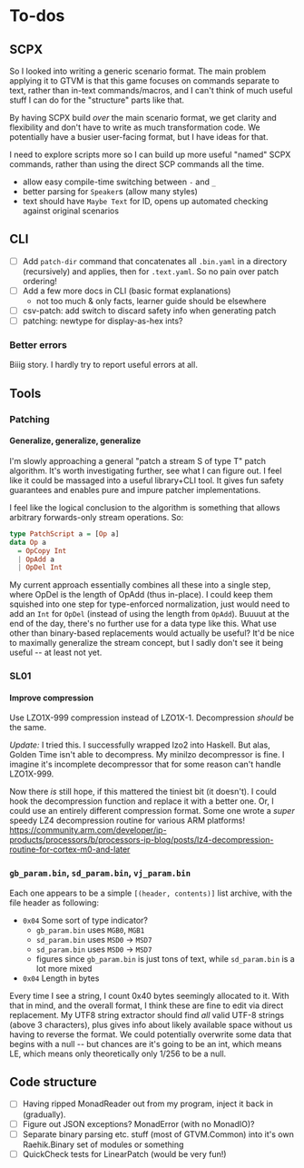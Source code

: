 # To-dos
## SCPX
So I looked into writing a generic scenario format. The main problem applying it
to GTVM is that this game focuses on commands separate to text, rather than
in-text commands/macros, and I can't think of much useful stuff I can do for the
"structure" parts like that.

By having SCPX build *over* the main scenario format, we get clarity and
flexibility and don't have to write as much transformation code. We potentially
have a busier user-facing format, but I have ideas for that.

I need to explore scripts more so I can build up more useful "named" SCPX
commands, rather than using the direct SCP commands all the time.

  * allow easy compile-time switching between `-` and `_`
  * better parsing for `Speaker`s (allow many styles)
  * text should have `Maybe Text` for ID, opens up automated checking against
    original scenarios

## CLI
  * [ ] Add `patch-dir` command that concatenates all `.bin.yaml` in a directory
    (recursively) and applies, then for `.text.yaml`. So no pain over patch
    ordering!
  * [ ] Add a few more docs in CLI (basic format explanations)
    * not too much & only facts, learner guide should be elsewhere
  * [ ] csv-patch: add switch to discard safety info when generating patch
  * [ ] patching: newtype for display-as-hex ints?

### Better errors
Biiig story. I hardly try to report useful errors at all.

## Tools
### Patching
#### Generalize, generalize, generalize
I'm slowly approaching a general "patch a stream S of type T" patch algorithm.
It's worth investigating further, see what I can figure out. I feel like it
could be massaged into a useful library+CLI tool. It gives fun safety guarantees
and enables pure and impure patcher implementations.

I feel like the logical conclusion to the algorithm is something that allows
arbitrary forwards-only stream operations. So:

```haskell
type PatchScript a = [Op a]
data Op a
  = OpCopy Int
  | OpAdd a
  | OpDel Int
```

My current approach essentially combines all these into a single step, where
OpDel is the length of OpAdd (thus in-place). I could keep them squished into
one step for type-enforced normalization, just would need to add an `Int` for
`OpDel` (instead of using the length from `OpAdd`). Buuuut at the end of the
day, there's no further use for a data type like this. What use other than
binary-based replacements would actually be useful? It'd be nice to maximally
generalize the stream concept, but I sadly don't see it being useful -- at least
not yet.

### SL01
#### Improve compression
Use LZO1X-999 compression instead of LZO1X-1. Decompression *should* be the
same.

*Update:* I tried this. I successfully wrapped lzo2 into Haskell. But alas,
Golden Time isn't able to decompress. My minilzo decompressor is fine. I imagine
it's incomplete decompressor that for some reason can't handle LZO1X-999.

Now there *is* still hope, if this mattered the tiniest bit (it doesn't). I
could hook the decompression function and replace it with a better one. Or, I
could use an entirely different compression format. Some one wrote a *super*
speedy LZ4 decompression routine for various ARM platforms!
https://community.arm.com/developer/ip-products/processors/b/processors-ip-blog/posts/lz4-decompression-routine-for-cortex-m0-and-later

### `gb_param.bin`, `sd_param.bin`, `vj_param.bin`
Each one appears to be a simple `[(header, contents)]` list archive, with the
file header as following:

  * `0x04` Some sort of type indicator?
    * `gb_param.bin` uses `MGB0`, `MGB1`
    * `sd_param.bin` uses `MSD0` -> `MSD7`
    * `sd_param.bin` uses `MSD0` -> `MSD7`
    * figures since `gb_param.bin` is just tons of text, while `sd_param.bin` is
      a lot more mixed
  * `0x04` Length in bytes

Every time I see a string, I count 0x40 bytes seemingly allocated to it. With
that in mind, and the overall format, I think these are fine to edit via direct
replacement. My UTF8 string extractor should find *all* valid UTF-8 strings
(above 3 characters), plus gives info about likely available space without us
having to reverse the format. We could potentially overwrite some data that
begins with a null -- but chances are it's going to be an int, which means LE,
which means only theoretically only 1/256 to be a null.

## Code structure
  * [ ] Having ripped MonadReader out from my program, inject it back in
        (gradually).
  * [ ] Figure out JSON exceptions? MonadError (with no MonadIO)?
  * [ ] Separate binary parsing etc. stuff (most of GTVM.Common) into it's own
        Raehik.Binary set of modules or something
  * [ ] QuickCheck tests for LinearPatch (would be very fun!)

